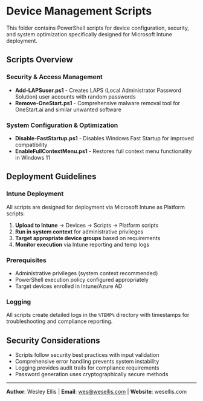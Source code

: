 # Device Management Scripts

This folder contains PowerShell scripts for device configuration, security, and system optimization specifically designed for Microsoft Intune deployment.

## Scripts Overview

### Security & Access Management
- **Add-LAPSuser.ps1** - Creates LAPS (Local Administrator Password Solution) user accounts with random passwords
- **Remove-OneStart.ps1** - Comprehensive malware removal tool for OneStart.ai and similar unwanted software

### System Configuration & Optimization
- **Disable-FastStartup.ps1** - Disables Windows Fast Startup for improved compatibility
- **EnableFullContextMenu.ps1** - Restores full context menu functionality in Windows 11

## Deployment Guidelines

### Intune Deployment
All scripts are designed for deployment via Microsoft Intune as Platform scripts:

1. **Upload to Intune** → Devices → Scripts → Platform scripts
2. **Run in system context** for administrative privileges
3. **Target appropriate device groups** based on requirements
4. **Monitor execution** via Intune reporting and temp logs

### Prerequisites
- Administrative privileges (system context recommended)
- PowerShell execution policy configured appropriately
- Target devices enrolled in Intune/Azure AD

### Logging
All scripts create detailed logs in the `%TEMP%` directory with timestamps for troubleshooting and compliance reporting.

## Security Considerations

- Scripts follow security best practices with input validation
- Comprehensive error handling prevents system instability
- Logging provides audit trails for compliance requirements
- Password generation uses cryptographically secure methods

---
**Author**: Wesley Ellis | **Email**: wes@wesellis.com | **Website**: wesellis.com
